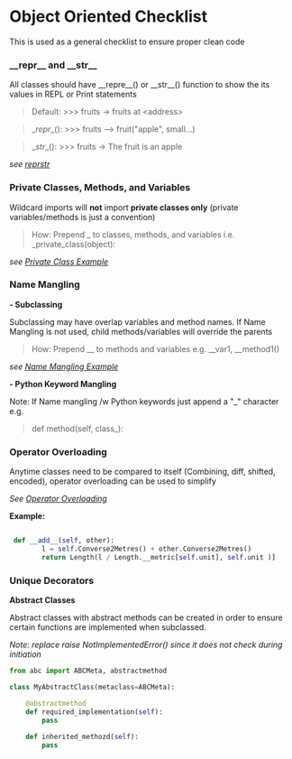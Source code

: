 Object Oriented Checklist
=====
This is used as a general checklist to ensure proper clean code

### \_\_repr__ and \_\_str__
All classes should have \_\_repre__() or \_\_str__() function to show the its values in REPL or Print statements

>Default: >>> fruits -> fruits at \<address>

>\__repr__(): >>> fruits --> fruit("apple", small...)

>\__str__(): >>> fruits -> The fruit is an apple



*see [reprstr](reprstr.py)*

### Private Classes, Methods, and Variables
Wildcard imports will **not** import **private classes only** (private variables/methods is just a convention) 

>How: Prepend _ to classes, methods, and variables i.e. _private_class(object):

*see [Private Class Example](Private)*


### Name Mangling 
**- Subclassing**

Subclassing may have overlap variables and method names. If Name Mangling is not used, child methods/variables will override the parents

>How: Prepend __ to methods and variables e.g. __var1, __method1()

*see [Name Mangling Example](name_mangling.py)*

**- Python Keyword Mangling**

Note: If Name mangling /w Python keywords just append a "_" character e.g.
> def method(self, class_):

### Operator Overloading
Anytime classes need to be compared to itself (Combining, diff, shifted, encoded), operator overloading can be used to simplify

*See [Operator Overloading](https://www.python-course.eu/python3_magic_methods.php)*

**Example:**
```python

 def __add__(self, other):
        l = self.Converse2Metres() + other.Converse2Metres()
        return Length(l / Length.__metric[self.unit], self.unit )]

```

### Unique Decorators

**Abstract Classes**

Abstract classes with abstract methods can be created in order to ensure certain functions are implemented when subclassed.

*Note: replace raise NotImplementedError() since it does not check during initiation*
```python
from abc import ABCMeta, abstractmethod

class MyAbstractClass(metaclass=ABCMeta):

    @abstractmethod
    def required_implementation(self):
        pass
        
    def inherited_methozd(self):
        pass

```

 
